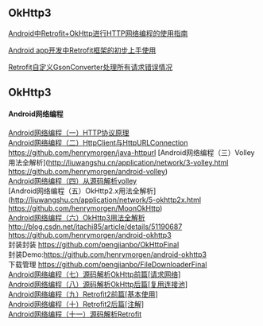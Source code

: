 
OkHttp3
---
[Android中Retrofit+OkHttp进行HTTP网络编程的使用指南](http://www.jb51.net/article/88542.htm)  

[Android app开发中Retrofit框架的初步上手使用](http://www.jb51.net/article/79729.htm)  

[Retrofit自定义GsonConverter处理所有请求错误情况](http://www.jianshu.com/p/5b8b1062866b)  

OkHttp3
--------
#### Android网络编程

[Android网络编程（一）HTTP协议原理](http://liuwangshu.cn/application/network/1-http.html)  
[Android网络编程（二）HttpClient与HttpURLConnection](http://liuwangshu.cn/application/network/2-httpclienthttp-urlconnection.html)   https://github.com/henrymorgen/java-httpurl
[Android网络编程（三）Volley用法全解析](http://liuwangshu.cn/application/network/3-volley.html https://github.com/henrymorgen/android-volley)  
[Android网络编程（四）从源码解析volley](http://liuwangshu.cn/application/network/4-volley-sourcecode.html)  
[Android网络编程（五）OkHttp2.x用法全解析](http://liuwangshu.cn/application/network/5-okhttp2x.html  https://github.com/henrymorgen/MoonOkHttp)  
[Android网络编程（六）OkHttp3用法全解析](http://liuwangshu.cn/application/network/6-okhttp3.html)  
http://blog.csdn.net/itachi85/article/details/51190687  
https://github.com/henrymorgen/android-okhttp3  
封装封装 https://github.com/pengjianbo/OkHttpFinal  
封装Demo:https://github.com/henrymorgen/android-okhttp3  
下载管理 https://github.com/pengjianbo/FileDownloaderFinal  
[Android网络编程（七）源码解析OkHttp前篇[请求网络]](http://liuwangshu.cn/application/network/7-okhttp3-sourcecode.html)  
[Android网络编程（八）源码解析OkHttp后篇[复用连接池]](http://liuwangshu.cn/application/network/8-okhttp3-sourcecode2.html)  
[Android网络编程（九）Retrofit2前篇[基本使用]](http://liuwangshu.cn/application/network/9-retrofit2.html)  
[Android网络编程（十）Retrofit2后篇[注解]](http://liuwangshu.cn/application/network/10-retrofit2-annotations.html)  
[Android网络编程（十一）源码解析Retrofit](http://liuwangshu.cn/application/network/11-retrofit2-sourcecode.html)  
